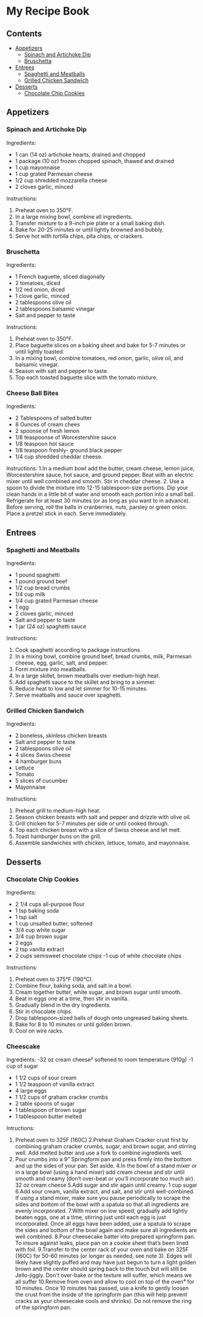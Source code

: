 # My Recipe Book

## Contents
- [Appetizers](#appetizers)
    - [Spinach and Artichoke Dip](#spinach-and-artichoke-dip)
    - [Bruschetta](#bruschetta)
- [Entrees](#entrees)
    - [Spaghetti and Meatballs](#spaghetti-and-meatballs)
    - [Grilled Chicken Sandwich](#grilled-chicken-sandwich)
- [Desserts](#desserts)
    - [Chocolate Chip Cookies](#chocolate-chip-cookies)

## Appetizers
### Spinach and Artichoke Dip

Ingredients:
- 1 can (14 oz) artichoke hearts, drained and chopped
- 1 package (10 oz) frozen chopped spinach, thawed and drained
- 1 cup mayonnaise
- 1 cup grated Parmesan cheese
- 1/2 cup shredded mozzarella cheese
- 2 cloves garlic, minced

Instructions:
1. Preheat oven to 350°F.
2. In a large mixing bowl, combine all ingredients.
3. Transfer mixture to a 9-inch pie plate or a small baking dish.
4. Bake for 20-25 minutes or until lightly browned and bubbly.
5. Serve hot with tortilla chips, pita chips, or crackers.

### Bruschetta

Ingredients:
- 1 French baguette, sliced diagonally
- 2 tomatoes, diced
- 1/2 red onion, diced
- 1 clove garlic, minced
- 2 tablespoons olive oil
- 2 tablespoons balsamic vinegar
- Salt and pepper to taste

Instructions:
1. Preheat oven to 350°F.
2. Place baguette slices on a baking sheet and bake for 5-7 minutes or until lightly toasted.
3. In a mixing bowl, combine tomatoes, red onion, garlic, olive oil, and balsamic vinegar.
4. Season with salt and pepper to taste.
5. Top each toasted baguette slice with the tomato mixture.

### Cheese Ball Bites

Ingredients:
- 2 Tablespoons of salted butter
- 8 Ounces of cream chees
- 2 spoonse of fresh lemon 
- 1/8 teaspoonse of Worcestershire sauce
- 1/8 teaspoon hot sauce
- 1/8 teaspoon freshly- ground black pepper
- 1/4  cup shredded cheddar cheese.

Instructions:
1.In a medium bowl add the butter, cream cheese, lemon juice, Worcestershire sauce, hot sauce, and ground pepper. Beat with an electric mixer until well combined and smooth. Stir in cheddar cheese.
2. Use a spoon to divide the mixture into 12-15 tablespoon-size portions. Dip your clean hands in a little bit of water and smooth each portion into a small ball. Refrigerate for at least 30 minutes (or as long as you want to in advance). Before serving, roll the balls in cranberries, nuts, parsley or green onion. Place a pretzel stick in each. Serve immediately.

## Entrees
### Spaghetti and Meatballs

Ingredients:
- 1 pound spaghetti
- 1 pound ground beef
- 1/2 cup bread crumbs
- 1/4 cup milk
- 1/4 cup grated Parmesan cheese
- 1 egg
- 2 cloves garlic, minced
- Salt and pepper to taste
- 1 jar (24 oz) spaghetti sauce

Instructions:
1. Cook spaghetti according to package instructions.
2. In a mixing bowl, combine ground beef, bread crumbs, milk, Parmesan cheese, egg, garlic, salt, and pepper.
3. Form mixture into meatballs.
4. In a large skillet, brown meatballs over medium-high heat.
5. Add spaghetti sauce to the skillet and bring to a simmer.
6. Reduce heat to low and let simmer for 10-15 minutes.
7. Serve meatballs and sauce over spaghetti.

### Grilled Chicken Sandwich

Ingredients:
- 2 boneless, skinless chicken breasts
- Salt and pepper to taste
- 2 tablespoons olive oil
- 4 slices Swiss cheese
- 4 hamburger buns
- Lettuce
- Tomato
- 5 slices of cucumber
- Mayonnaise

Instructions:
1. Preheat grill to medium-high heat.
2. Season chicken breasts with salt and pepper and drizzle with olive oil.
3. Grill chicken for 5-7 minutes per side or until cooked through.
4. Top each chicken breast with a slice of Swiss cheese and let melt.
5. Toast hamburger buns on the grill.
6. Assemble sandwiches with chicken, lettuce, tomato, and mayonnaise.

## Desserts
### Chocolate Chip Cookies

Ingredients:
- 2 1/4 cups all-purpose flour
- 1 tsp baking soda
- 1 tsp salt
- 1 cup unsalted butter, softened
- 3/4 cup white sugar
- 3/4 cup brown sugar
- 2 eggs
- 2 tsp vanilla extract
- 2 cups semisweet chocolate chips
-1 cup of white chocolate chips

Instructions:
1. Preheat oven to 375°F (190°C).
2. Combine flour, baking soda, and salt in a bowl.
3. Cream together butter, white sugar, and brown sugar until smooth.
4. Beat in eggs one at a time, then stir in vanilla.
5. Gradually blend in the dry ingredients.
6. Stir in chocolate chips.
7. Drop tablespoon-sized balls of dough onto ungreased baking sheets.
8. Bake for 8 to 10 minutes or until golden brown.
9. Cool on wire racks.

### Cheescake

Ingredients:
-32 oz cream cheese² softened to room temperature (910g)
-1 cup of sugar
- 1 1/2 cups of sour cream
- 1 1/2 teaspoon of vanilla extract
- 4 large eggs
- 1 1/2 cups of graham cracker crumbs
- 2 table spoons of sugar 
- 1 tablespoon of brown sugar
- 1 tablespoon butter melted


Intructions: 
1. Preheat oven to 325F (160C)
2.Preheat Graham Cracker crust first by combining graham cracker crumbs, sugar, and brown sugar, and stirring well. Add melted butter and use a fork to combine ingredients well.
3. Pour crumbs into a 9” Springform pan and press firmly into the bottom and up the sides of your pan. Set aside.
4.In the bowl of a stand mixer or in a large bowl (using a hand mixer) add cream cheese and stir until smooth and creamy (don’t over-beat or you’ll incorporate too much air).
32 oz cream cheese
5.Add sugar and stir again until creamy.
1 cup sugar
6.Add sour cream, vanilla extract, and salt, and stir until well-combined. If using a stand mixer, make sure you pause periodically to scrape the sides and bottom of the bowl with a spatula so that all ingredients are evenly incorporated.
7.With mixer on low speed, gradually add lightly beaten eggs, one at a time, stirring just until each egg is just incorporated. Once all eggs have been added, use a spatula to scrape the sides and bottom of the bowl again and make sure all ingredients are well combined.
8.Pour cheesecake batter into prepared springform pan. To insure against leaks, place pan on a cookie sheet that’s been lined with foil.
9.Transfer to the center rack of your oven and bake on 325F (160C) for 50-60 minutes (or longer as needed, see note 3). Edges will likely have slightly puffed and may have just begun to turn a light golden brown and the center should spring back to the touch but will still be Jello-jiggly. Don't over-bake or the texture will suffer, which means we all suffer
10.Remove from oven and allow to cool on top of the oven⁴ for 10 minutes. Once 10 minutes has passed, use a knife to gently loosen the crust from the inside of the springform pan (this will help prevent cracks as your cheesecake cools and shrinks). Do not remove the ring of the springform pan.


